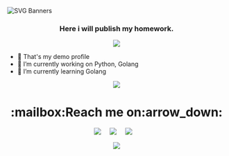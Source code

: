 <p dir="auto">
   <img alt="SVG Banners" src="https://svg-banners.vercel.app/api?type=typeWriter&text1=Hi!%20I'm%20Dmitry.%20Welcome%20to%20my%20page🧑🏼‍💻&width=1010&height=100"
</p>
<h3 align="center" dir="auto">
   Here i will publish my homework.
</h3>
   
<p align="center">
   <img class="img" src="https://github-readme-stats.vercel.app/api/top-langs/?username=DMoscicki&layout=compact">
</p>

- 🥷 That's my demo profile
- 🔭 I’m currently working on Python, Golang
- 🌱 I’m currently learning Golang

<p align="center">
   <img src="https://media3.giphy.com/media/qgQUggAC3Pfv687qPC/giphy.gif"/>
</p>

<h1 align="center">:mailbox:Reach me on:arrow_down:</h1>

<p align="center">
 <a href="https://www.linkedin.com/in/dmitrii-mastitckii-028240211/"><img src="https://img.shields.io/badge/linkedin-%230077B5.svg?&style=for-the-badge&logo=linkedin&logoColor=white" /></a>&nbsp;&nbsp;&nbsp;&nbsp;
  <a href="mailto:mastitckii@outlook.com?subject=Came%20from%20Github"><img src="https://img.shields.io/badge/Microsoft_Outlook-0078D4?style=for-the-badge&logo=microsoft-outlook&logoColor=white" /></a>&nbsp;&nbsp;&nbsp;&nbsp;
  <a href="https://t.me/Dimulgator"><img src="https://img.shields.io/badge/Telegram-2CA5E0?style=for-the-badge&logo=telegram&logoColor=white" /></a>&nbsp;&nbsp;&nbsp;&nbsp;
   
</p>

<p align="center">
   <img src="https://komarev.com/ghpvc/?username=DMoscicki&style=for-the-badge">
</p>
  
<!--
**DMoscicki/DMoscicki** is a ✨ _special_ ✨ repository because its `README.md` (this file) appears on your GitHub profile.

Here are some ideas to get you started:

- 🔭 I’m currently working on ...
- 🌱 I’m currently learning ...
- 👯 I’m looking to collaborate on ...
- 🤔 I’m looking for help with ...
- 💬 Ask me about ...
- 📫 How to reach me: ...
- 😄 Pronouns: ...
- ⚡ Fun fact: ...
-->

